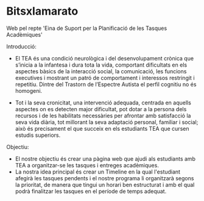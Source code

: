 # Bitsxlamarato
Web pel repte 'Eina de Suport per la Planificació de les Tasques Acadèmiques'

Introducció:
- El TEA és una condició neurològica i del desenvolupament crònica que s’inicia a la infantesa i dura tota la vida, comportant dificultats en els aspectes bàsics de la interacció social, la comunicació, les funcions executives i mostrant un patró de comportament i interessos restringit i repetitiu. Dintre del Trastorn de l’Espectre Autista el perfil cognitiu no és homogeni.

- Tot i la seva cronicitat, una intervenció adequada, centrada en aquells aspectes on es detecten major dificultat, pot dotar a la persona dels recursos i de les habilitats necessàries per afrontar amb satisfacció la seva vida diària, tot millorant la seva adaptació personal, familiar i social; això és precisament el que succeix en els estudiants TEA que cursen estudis superiors. 

Objectiu:
 - El nostre objectiu és crear una pàgina web que ajudi als estudiants amb TEA a organitzar-se les tasques i entreges acadèmiques.
 - La nostra idea principal és crear un Timeline en la qual l'estudiant afegirà les tasques pendents i el nostre programa li organitzarà segons la prioritat, de manera que tingui un horari ben estructurat i amb el qual podrà finalitzar les tasques en el període de temps adequat.
